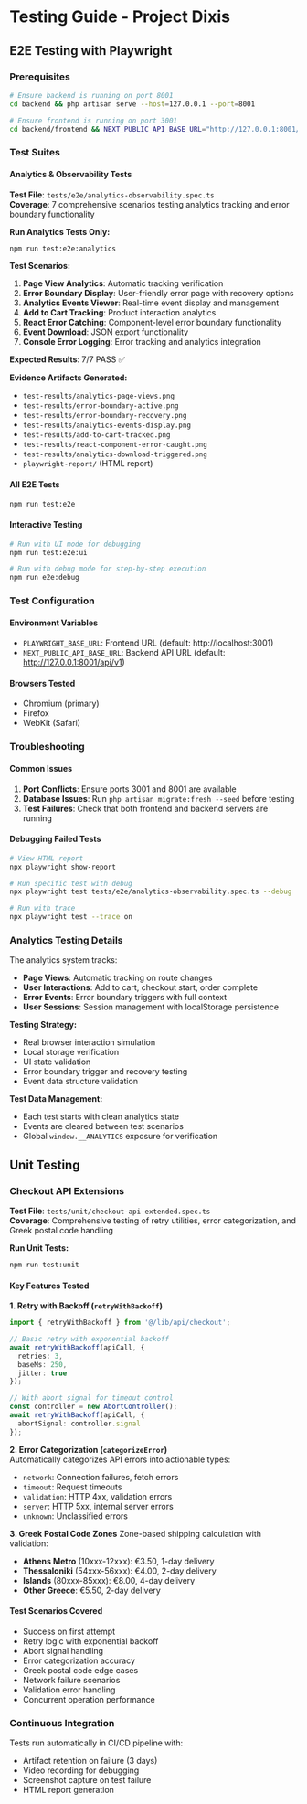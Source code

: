 # Testing Guide - Project Dixis

## E2E Testing with Playwright

### Prerequisites
```bash
# Ensure backend is running on port 8001
cd backend && php artisan serve --host=127.0.0.1 --port=8001

# Ensure frontend is running on port 3001  
cd backend/frontend && NEXT_PUBLIC_API_BASE_URL="http://127.0.0.1:8001/api/v1" npm run dev -- -p 3001
```

### Test Suites

#### Analytics & Observability Tests
**Test File**: `tests/e2e/analytics-observability.spec.ts`  
**Coverage**: 7 comprehensive scenarios testing analytics tracking and error boundary functionality

**Run Analytics Tests Only:**
```bash
npm run test:e2e:analytics
```

**Test Scenarios:**
1. **Page View Analytics**: Automatic tracking verification
2. **Error Boundary Display**: User-friendly error page with recovery options
3. **Analytics Events Viewer**: Real-time event display and management  
4. **Add to Cart Tracking**: Product interaction analytics
5. **React Error Catching**: Component-level error boundary functionality
6. **Event Download**: JSON export functionality
7. **Console Error Logging**: Error tracking and analytics integration

**Expected Results**: 7/7 PASS ✅

**Evidence Artifacts Generated:**
- `test-results/analytics-page-views.png`
- `test-results/error-boundary-active.png`
- `test-results/error-boundary-recovery.png`
- `test-results/analytics-events-display.png`
- `test-results/add-to-cart-tracked.png`
- `test-results/react-component-error-caught.png`
- `test-results/analytics-download-triggered.png`
- `playwright-report/` (HTML report)

#### All E2E Tests
```bash
npm run test:e2e
```

#### Interactive Testing
```bash
# Run with UI mode for debugging
npm run test:e2e:ui

# Run with debug mode for step-by-step execution
npm run e2e:debug
```

### Test Configuration

#### Environment Variables
- `PLAYWRIGHT_BASE_URL`: Frontend URL (default: http://localhost:3001)
- `NEXT_PUBLIC_API_BASE_URL`: Backend API URL (default: http://127.0.0.1:8001/api/v1)

#### Browsers Tested
- Chromium (primary)
- Firefox
- WebKit (Safari)

### Troubleshooting

#### Common Issues
1. **Port Conflicts**: Ensure ports 3001 and 8001 are available
2. **Database Issues**: Run `php artisan migrate:fresh --seed` before testing
3. **Test Failures**: Check that both frontend and backend servers are running

#### Debugging Failed Tests
```bash
# View HTML report
npx playwright show-report

# Run specific test with debug
npx playwright test tests/e2e/analytics-observability.spec.ts --debug

# Run with trace
npx playwright test --trace on
```

### Analytics Testing Details

The analytics system tracks:
- **Page Views**: Automatic tracking on route changes
- **User Interactions**: Add to cart, checkout start, order complete
- **Error Events**: Error boundary triggers with full context
- **User Sessions**: Session management with localStorage persistence

**Testing Strategy:**
- Real browser interaction simulation
- Local storage verification
- UI state validation
- Error boundary trigger and recovery testing
- Event data structure validation

**Test Data Management:**
- Each test starts with clean analytics state
- Events are cleared between test scenarios
- Global `window.__ANALYTICS` exposure for verification

## Unit Testing

### Checkout API Extensions
**Test File**: `tests/unit/checkout-api-extended.spec.ts`  
**Coverage**: Comprehensive testing of retry utilities, error categorization, and Greek postal code handling

**Run Unit Tests:**
```bash
npm run test:unit
```

#### Key Features Tested

**1. Retry with Backoff (`retryWithBackoff`)**
```typescript
import { retryWithBackoff } from '@/lib/api/checkout';

// Basic retry with exponential backoff
await retryWithBackoff(apiCall, { 
  retries: 3, 
  baseMs: 250,
  jitter: true 
});

// With abort signal for timeout control
const controller = new AbortController();
await retryWithBackoff(apiCall, { 
  abortSignal: controller.signal 
});
```

**2. Error Categorization (`categorizeError`)**  
Automatically categorizes API errors into actionable types:
- `network`: Connection failures, fetch errors
- `timeout`: Request timeouts
- `validation`: HTTP 4xx, validation errors  
- `server`: HTTP 5xx, internal server errors
- `unknown`: Unclassified errors

**3. Greek Postal Code Zones**
Zone-based shipping calculation with validation:
- **Athens Metro** (10xxx-12xxx): €3.50, 1-day delivery
- **Thessaloniki** (54xxx-56xxx): €4.00, 2-day delivery  
- **Islands** (80xxx-85xxx): €8.00, 4-day delivery
- **Other Greece**: €5.50, 2-day delivery

#### Test Scenarios Covered
- Success on first attempt
- Retry logic with exponential backoff
- Abort signal handling
- Error categorization accuracy
- Greek postal code edge cases
- Network failure scenarios
- Validation error handling
- Concurrent operation performance

### Continuous Integration

Tests run automatically in CI/CD pipeline with:
- Artifact retention on failure (3 days)
- Video recording for debugging
- Screenshot capture on test failure
- HTML report generation